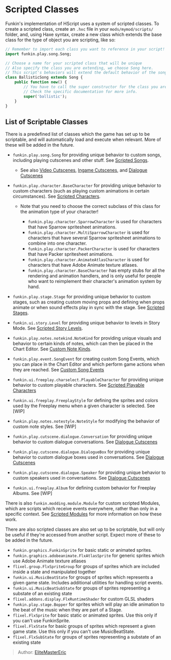 [tags]: / "advanced,hscript"

# Scripted Classes

Funkin's implementation of HScript uses a system of scripted classes. To create a scripted class, create an `.hxc` file in your `mods/mymod/scripts/` folder, and, using Haxe syntax, create a new class which extends the base class for the type of object you are scripting, like so:

```haxe
// Remember to import each class you want to reference in your script!
import funkin.play.song.Song;

// Choose a name for your scripted class that will be unique
// Also specify the class you are extending, we choose Song here.
// This script's behaviors will extend the default behavior of the song.
class BallisticSong extends Song {
	public function new() {
        // You have to call the super constructor for the class you are extending, which may have different parameters.
        // Check the specific documentation for more info.
		super('ballistic');
	}
}
```

## List of Scriptable Classes

There is a predefined list of classes which the game has set up to be scriptable, and will automatically load and execute when relevant. More of these will be added in the future.

- `funkin.play.song.Song` for providing unique behavior to custom songs, including playing cutscenes and other stuff. See [Scripted Songs](03.ScriptedSongs.md).
	- See also [Video Cutscenes](09.VideoCutscenes.md), [Ingame Cutscenes](21-scripted-classes/21-04-ingame-cutscenes.md), and [Dialogue Cutscenes](08.DialogueCutscenes.md)
- `funkin.play.character.BaseCharacter` for providing unique behavior to custom characters (such as playing custom animations in certain circumstances). See [Scripted Characters](04.ScriptedCharacters.md).

	- Note that you need to choose the correct subclass of this class for the animation type of your character!

		- `funkin.play.character.SparrowCharacter` is used for characters that have Sparrow spritesheet animations.
		- `funkin.play.character.MultiSparrowCharacter` is used for characters that have several Sparrow spritesheet animations to combine into one character.
		- `funkin.play.character.PackerCharacter` is used for characters that have Packer spritesheet animations.
		- `funkin.play.character.AnimateAtlasCharacter` is used for characters that have Adobe Animate texture atlases.
		- `funkin.play.character.BaseCharacter` has empty stubs for all the rendering and animation handlers, and is only useful for people who want to reimplement their character's animation system by hand.
- `funkin.play.stage.Stage` for providing unique behavior to custom stages, such as creating custom moving props and defining when props animate or when sound effects play in sync with the stage. See [Scripted Stages](21-scripted-classes/24-06-scripted-stages.md).
- `funkin.ui.story.Level` for providing unique behavior to levels in Story Mode. See [Scripted Story Levels](21-scripted-classes/25-07-scripted-story-levels.md).
- `funkin.play.notes.notekind.NoteKind` for providing unique visuals and behavior to certain kinds of notes, which can then be placed in the Chart Editor. See [Custom Note Kinds](21-scripted-classes/26-00-custom-note-kinds.md).
- `funkin.play.event.SongEvent` for creating custom Song Events, which you can place in the Chart Editor and which perform game actions when they are reached. See [Custom Song Events](21-scripted-classes/28-00-custom-note-kinds.md)
- `funkin.ui.freeplay.charselect.PlayableCharacter` for providing unique behavior to custom playable characters. See [Scripted Playable Characters](5.ScriptedPlayableCharacters.md)
- `funkin.ui.freeplay.FreeplayStyle` for defining the sprites and colors used by the Freeplay menu when a given character is selected. See [WIP]
- `funkin.play.notes.notestyle.NoteStyle` for modifying the behavior of custom note styles. See [WIP]
- `funkin.play.cutscene.dialogue.Conversation` for providing unique behavior to custom dialogue conversations. See [Dialogue Cutscenes](08.DialogueCutscenes.md)
- `funkin.play.cutscene.dialogue.DialogueBox` for providing unique behavior to custom dialogue boxes used in conversations. See [Dialogue Cutscenes](08.DialogueCutscenes.md)
- `funkin.play.cutscene.dialogue.Speaker` for providing unique behavior to custom speakers used in conversations. See [Dialogue Cutscenes](08.DialogueCutscenes.md)
- `funkin.ui.freeplay.Album` for defining custom behavior for Freeplay Albums. See [WIP]

There is also `funkin.modding.module.Module` for custom scripted Modules, which are scripts which receive events everywhere, rather than only in a specific context. See [Scripted Modules](../Expert/01.ScriptedModules.md) for more information on how these work.

There are also scripted classes are also set up to be scriptable, but will only be useful if they're accessed from another script. Expect more of these to be added in the future.

- `funkin.graphics.FunkinSprite` for basic static or animated sprites.
- `funkin.graphics.adobeanimate.FlxAtlasSprite` for generic sprites which use Adobe Animate texture atlases
- `flixel.group.FlxSpriteGroup` for groups of sprites which are included inside a state and manipulated together
- `funkin.ui.MusicBeatState` for groups of sprites which represents a given game state. Includes additional utilities for handling script events.
- `funkin.ui.MusicBeatSubState` for groups of sprites representing a substate of an existing state
- `flixel.addons.display.FlxRuntimeShader` for custom GLSL shaders
- `funkin.play.stage.Bopper` for sprites which will play an idle animation to the beat of the music when they are part of a Stage.
- `flixel.FlxSprite` for basic static or animated sprites. Use this only if you can't use FunkinSprite.
- `flixel.FlxState` for basic groups of sprites which represent a given game state. Use this only if you can't use MusicBeatState.
- `flixel.FlxSubState` for groups of sprites representing a substate of an existing state

> Author: [EliteMasterEric](https://github.com/EliteMasterEric)